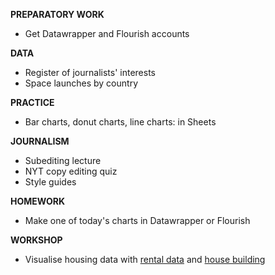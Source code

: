 **PREPARATORY WORK**

- Get Datawrapper and Flourish accounts

**DATA**

- Register of journalists' interests
- Space launches by country

**PRACTICE**

- Bar charts, donut charts, line charts: in Sheets

**JOURNALISM**

- Subediting lecture
- NYT copy editing quiz
- Style guides

**HOMEWORK**

- Make one of today's charts in Datawrapper or Flourish

**WORKSHOP**

- Visualise housing data with [rental data](https://www.ons.gov.uk/peoplepopulationandcommunity/housing/datasets/privaterentalaffordabilityengland)
and [house building](https://www.ons.gov.uk/peoplepopulationandcommunity/housing/datasets/ukhousebuildingpermanentdwellingsstartedandcompleted)

